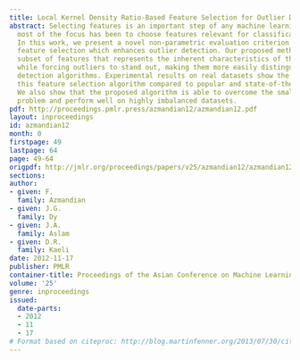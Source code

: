 ```yaml
---
title: Local Kernel Density Ratio-Based Feature Selection for Outlier Detection
abstract: Selecting features is an important step of any machine learning task, though
  most of the focus has been to choose features relevant for classification and regression.
  In this work, we present a novel non-parametric evaluation criterion for filter-based
  feature selection which enhances outlier detection. Our proposed method seeks the
  subset of features that represents the inherent characteristics of the normal dataset
  while forcing outliers to stand out, making them more easily distinguished by outlier
  detection algorithms. Experimental results on real datasets show the advantage of
  this feature selection algorithm compared to popular and state-of-the-art methods.
  We also show that the proposed algorithm is able to overcome the small sample space
  problem and perform well on highly imbalanced datasets.
pdf: http://proceedings.pmlr.press/azmandian12/azmandian12.pdf
layout: inproceedings
id: azmandian12
month: 0
firstpage: 49
lastpage: 64
page: 49-64
origpdf: http://jmlr.org/proceedings/papers/v25/azmandian12/azmandian12.pdf
sections: 
author:
- given: F.
  family: Azmandian
- given: J.G.
  family: Dy
- given: J.A.
  family: Aslam
- given: D.R.
  family: Kaeli
date: 2012-11-17
publisher: PMLR
container-title: Proceedings of the Asian Conference on Machine Learning
volume: '25'
genre: inproceedings
issued:
  date-parts:
  - 2012
  - 11
  - 17
# Format based on citeproc: http://blog.martinfenner.org/2013/07/30/citeproc-yaml-for-bibliographies/
---
```

